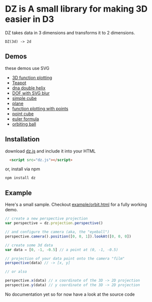 # DZ is A small library for making 3D easier in D3

DZ takes data in 3 dimensions and transforms it to 2 dimensions.

    DZ(3d) -> 2d

## Demos

these demos use SVG

  + [3D function plotting](http://vicapow.github.io/dz/example/line-plot.html)
  + [Teapot](http://vicapow.github.io/dz/example/teapot.html)
  + [dna double helix](http://vicapow.github.io/dz/example/dna.html)
  + [DOF with SVG blur](http://vicapow.github.io/dz/example/plane-blur.html)
  + [simple cube](http://vicapow.github.io/dz/example/cube.html)
  + [plane](http://vicapow.github.io/dz/example/plane.html)
  + [function plotting with points](http://vicapow.github.io/dz/example/dot-plot.html)
  + [point cube](http://vicapow.github.io/dz/example/dot-matrix.html)
  + [euler formula](http://vicapow.github.io/dz/example/euler.html)
  + [orbiting ball](http://vicapow.github.io/dz/example/orbit.html)

## Installation

download [dz.js](https://raw.github.com/vicapow/dz/master/dz.js) and include it into your HTML

````html
  <script src="dz.js"></script>
````

or, install via npm

    npm install dz

## Example

Here's a small sample. Checkout [example/orbit.html](http://vicapow.github.io/dz/example/orbit.html) for a fully working demo.

````js
// create a new perspective projection
var perspective = dz.projection.perspective()

// and configure the camera (aka, the "eyeball")
perspective.camera().position([0, 0, 1]).lookAt([0, 0, 0])

// create some 3d data
var data = [0, -1, -0.5] // a point at (0, -1, -0.5)

// projection of your data point onto the camera "film"
perspective(data) // -> [x, y]

// or also

perspective.x(data) // x coordinate of the 3D -> 2D projection
perspective.y(data) // y coordinate of the 3D -> 2D projection

````

No documentation yet so for now have a look at the source code